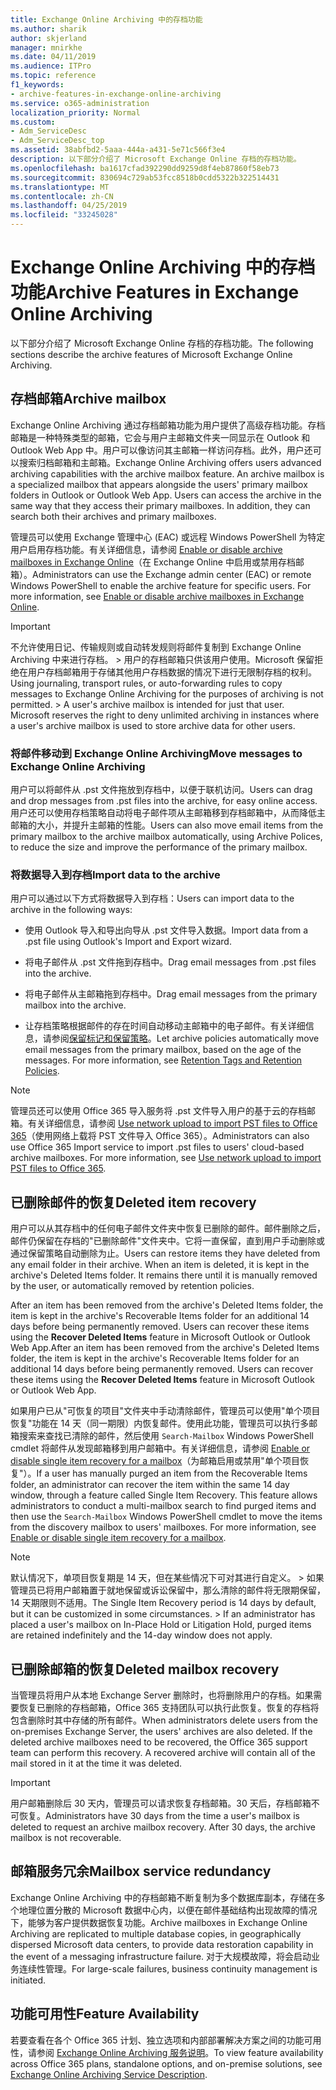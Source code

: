 ```yaml
---
title: Exchange Online Archiving 中的存档功能
ms.author: sharik
author: skjerland
manager: mnirkhe
ms.date: 04/11/2019
ms.audience: ITPro
ms.topic: reference
f1_keywords:
- archive-features-in-exchange-online-archiving
ms.service: o365-administration
localization_priority: Normal
ms.custom:
- Adm_ServiceDesc
- Adm_ServiceDesc_top
ms.assetid: 38abfbd2-5aaa-444a-a431-5e71c566f3e4
description: 以下部分介绍了 Microsoft Exchange Online 存档的存档功能。
ms.openlocfilehash: ba1617cfad392290dd9259d8f4eb87860f58eb73
ms.sourcegitcommit: 830694c729ab53fcc8518b0cdd5322b322514431
ms.translationtype: MT
ms.contentlocale: zh-CN
ms.lasthandoff: 04/25/2019
ms.locfileid: "33245028"
---
```

# <a name="archive-features-in-exchange-online-archiving"></a><span data-ttu-id="37581-103">Exchange Online Archiving 中的存档功能</span><span class="sxs-lookup"><span data-stu-id="37581-103">Archive Features in Exchange Online Archiving</span></span>

<span data-ttu-id="37581-104">以下部分介绍了 Microsoft Exchange Online 存档的存档功能。</span><span class="sxs-lookup"><span data-stu-id="37581-104">The following sections describe the archive features of Microsoft Exchange Online Archiving.</span></span>
  
## <a name="archive-mailbox"></a><span data-ttu-id="37581-105">存档邮箱</span><span class="sxs-lookup"><span data-stu-id="37581-105">Archive mailbox</span></span>

<span data-ttu-id="37581-p101">Exchange Online Archiving 通过存档邮箱功能为用户提供了高级存档功能。存档邮箱是一种特殊类型的邮箱，它会与用户主邮箱文件夹一同显示在 Outlook 和 Outlook Web App 中。用户可以像访问其主邮箱一样访问存档。此外，用户还可以搜索归档邮箱和主邮箱。</span><span class="sxs-lookup"><span data-stu-id="37581-p101">Exchange Online Archiving offers users advanced archiving capabilities with the archive mailbox feature. An archive mailbox is a specialized mailbox that appears alongside the users' primary mailbox folders in Outlook or Outlook Web App. Users can access the archive in the same way that they access their primary mailboxes. In addition, they can search both their archives and primary mailboxes.</span></span>
  
<span data-ttu-id="37581-p102">管理员可以使用 Exchange 管理中心 (EAC) 或远程 Windows PowerShell 为特定用户启用存档功能。有关详细信息，请参阅 [Enable or disable archive mailboxes in Exchange Online](https://go.microsoft.com/fwlink/p/?LinkId=404425)（在 Exchange Online 中启用或禁用存档邮箱）。</span><span class="sxs-lookup"><span data-stu-id="37581-p102">Administrators can use the Exchange admin center (EAC) or remote Windows PowerShell to enable the archive feature for specific users. For more information, see [Enable or disable archive mailboxes in Exchange Online](https://go.microsoft.com/fwlink/p/?LinkId=404425).</span></span>
  
> [!IMPORTANT]
>  <span data-ttu-id="37581-p103">不允许使用日记、传输规则或自动转发规则将邮件复制到 Exchange Online Archiving 中来进行存档。 >  用户的存档邮箱只供该用户使用。Microsoft 保留拒绝在用户存档邮箱用于存储其他用户存档数据的情况下进行无限制存档的权利。</span><span class="sxs-lookup"><span data-stu-id="37581-p103">Using journaling, transport rules, or auto-forwarding rules to copy messages to Exchange Online Archiving for the purposes of archiving is not permitted. >  A user's archive mailbox is intended for just that user. Microsoft reserves the right to deny unlimited archiving in instances where a user's archive mailbox is used to store archive data for other users.</span></span> 
  
### <a name="move-messages-to-exchange-online-archiving"></a><span data-ttu-id="37581-115">将邮件移动到 Exchange Online Archiving</span><span class="sxs-lookup"><span data-stu-id="37581-115">Move messages to Exchange Online Archiving</span></span>

<span data-ttu-id="37581-116">用户可以将邮件从 .pst 文件拖放到存档中，以便于联机访问。</span><span class="sxs-lookup"><span data-stu-id="37581-116">Users can drag and drop messages from .pst files into the archive, for easy online access.</span></span> <span data-ttu-id="37581-117">用户还可以使用存档策略自动将电子邮件项从主邮箱移到存档邮箱中，从而降低主邮箱的大小，并提升主邮箱的性能。</span><span class="sxs-lookup"><span data-stu-id="37581-117">Users can also move email items from the primary mailbox to the archive mailbox automatically, using Archive Polices, to reduce the size and improve the performance of the primary mailbox.</span></span> 
  
### <a name="import-data-to-the-archive"></a><span data-ttu-id="37581-118">将数据导入到存档</span><span class="sxs-lookup"><span data-stu-id="37581-118">Import data to the archive</span></span>

<span data-ttu-id="37581-119">用户可以通过以下方式将数据导入到存档：</span><span class="sxs-lookup"><span data-stu-id="37581-119">Users can import data to the archive in the following ways:</span></span>
  
- <span data-ttu-id="37581-120">使用 Outlook 导入和导出向导从 .pst 文件导入数据。</span><span class="sxs-lookup"><span data-stu-id="37581-120">Import data from a .pst file using Outlook's Import and Export wizard.</span></span>
    
- <span data-ttu-id="37581-121">将电子邮件从 .pst 文件拖到存档中。</span><span class="sxs-lookup"><span data-stu-id="37581-121">Drag email messages from .pst files into the archive.</span></span>
    
- <span data-ttu-id="37581-122">将电子邮件从主邮箱拖到存档中。</span><span class="sxs-lookup"><span data-stu-id="37581-122">Drag email messages from the primary mailbox into the archive.</span></span>
    
- <span data-ttu-id="37581-p105">让存档策略根据邮件的存在时间自动移动主邮箱中的电子邮件。有关详细信息，请参阅[保留标记和保留策略](https://go.microsoft.com/fwlink/p/?LinkId=314153)。</span><span class="sxs-lookup"><span data-stu-id="37581-p105">Let archive policies automatically move email messages from the primary mailbox, based on the age of the messages. For more information, see [Retention Tags and Retention Policies](https://go.microsoft.com/fwlink/p/?LinkId=314153).</span></span>
    
> [!NOTE]
> <span data-ttu-id="37581-p106">管理员还可以使用 Office 365 导入服务将 .pst 文件导入用户的基于云的存档邮箱。有关详细信息，请参阅 [Use network upload to import PST files to Office 365](https://go.microsoft.com/fwlink/p/?linkid=823074)（使用网络上载将 PST 文件导入 Office 365）。</span><span class="sxs-lookup"><span data-stu-id="37581-p106">Administrators can also use Office 365 Import service to import .pst files to users' cloud-based archive mailboxes. For more information, see [Use network upload to import PST files to Office 365](https://go.microsoft.com/fwlink/p/?linkid=823074).</span></span> 
  
## <a name="deleted-item-recovery"></a><span data-ttu-id="37581-127">已删除邮件的恢复</span><span class="sxs-lookup"><span data-stu-id="37581-127">Deleted item recovery</span></span>

<span data-ttu-id="37581-p107">用户可以从其存档中的任何电子邮件文件夹中恢复已删除的邮件。邮件删除之后，邮件仍保留在存档的"已删除邮件"文件夹中。它将一直保留，直到用户手动删除或通过保留策略自动删除为止。</span><span class="sxs-lookup"><span data-stu-id="37581-p107">Users can restore items they have deleted from any email folder in their archive. When an item is deleted, it is kept in the archive's Deleted Items folder. It remains there until it is manually removed by the user, or automatically removed by retention policies.</span></span>
  
<span data-ttu-id="37581-p108">After an item has been removed from the archive's Deleted Items folder, the item is kept in the archive's Recoverable Items folder for an additional 14 days before being permanently removed. Users can recover these items using the **Recover Deleted Items** feature in Microsoft Outlook or Outlook Web App.</span><span class="sxs-lookup"><span data-stu-id="37581-p108">After an item has been removed from the archive's Deleted Items folder, the item is kept in the archive's Recoverable Items folder for an additional 14 days before being permanently removed. Users can recover these items using the **Recover Deleted Items** feature in Microsoft Outlook or Outlook Web App.</span></span> 
  
<span data-ttu-id="37581-p109">如果用户已从"可恢复的项目"文件夹中手动清除邮件，管理员可以使用"单个项目恢复"功能在 14 天（同一期限）内恢复邮件。使用此功能，管理员可以执行多邮箱搜索来查找已清除的邮件，然后使用  `Search-Mailbox` Windows PowerShell cmdlet 将邮件从发现邮箱移到用户邮箱中。有关详细信息，请参阅 [Enable or disable single item recovery for a mailbox](https://go.microsoft.com/fwlink/p/?LinkId=314155)（为邮箱启用或禁用"单个项目恢复"）。</span><span class="sxs-lookup"><span data-stu-id="37581-p109">If a user has manually purged an item from the Recoverable Items folder, an administrator can recover the item within the same 14 day window, through a feature called Single Item Recovery. This feature allows administrators to conduct a multi-mailbox search to find purged items and then use the  `Search-Mailbox` Windows PowerShell cmdlet to move the items from the discovery mailbox to users' mailboxes. For more information, see [Enable or disable single item recovery for a mailbox](https://go.microsoft.com/fwlink/p/?LinkId=314155).</span></span>
  
> [!NOTE]
>  <span data-ttu-id="37581-p110">默认情况下，单项目恢复期是 14 天，但在某些情况下可对其进行自定义。 >  如果管理员已将用户邮箱置于就地保留或诉讼保留中，那么清除的邮件将无限期保留，14 天期限则不适用。</span><span class="sxs-lookup"><span data-stu-id="37581-p110">The Single Item Recovery period is 14 days by default, but it can be customized in some circumstances. >  If an administrator has placed a user's mailbox on In-Place Hold or Litigation Hold, purged items are retained indefinitely and the 14-day window does not apply.</span></span> 
  
## <a name="deleted-mailbox-recovery"></a><span data-ttu-id="37581-138">已删除邮箱的恢复</span><span class="sxs-lookup"><span data-stu-id="37581-138">Deleted mailbox recovery</span></span>

<span data-ttu-id="37581-p111">当管理员将用户从本地 Exchange Server 删除时，也将删除用户的存档。如果需要恢复已删除的存档邮箱，Office 365 支持团队可以执行此恢复。恢复的存档将包含删除时其中存储的所有邮件。</span><span class="sxs-lookup"><span data-stu-id="37581-p111">When administrators delete users from the on-premises Exchange Server, the users' archives are also deleted. If the deleted archive mailboxes need to be recovered, the Office 365 support team can perform this recovery. A recovered archive will contain all of the mail stored in it at the time it was deleted.</span></span>
  
> [!IMPORTANT]
> <span data-ttu-id="37581-p112">用户邮箱删除后 30 天内，管理员可以请求恢复存档邮箱。30 天后，存档邮箱不可恢复。</span><span class="sxs-lookup"><span data-stu-id="37581-p112">Administrators have 30 days from the time a user's mailbox is deleted to request an archive mailbox recovery. After 30 days, the archive mailbox is not recoverable.</span></span> 
  
## <a name="mailbox-service-redundancy"></a><span data-ttu-id="37581-144">邮箱服务冗余</span><span class="sxs-lookup"><span data-stu-id="37581-144">Mailbox service redundancy</span></span>

<span data-ttu-id="37581-145">Exchange Online Archiving 中的存档邮箱不断复制为多个数据库副本，存储在多个地理位置分散的 Microsoft 数据中心内，以便在邮件基础结构出现故障的情况下，能够为客户提供数据恢复功能。</span><span class="sxs-lookup"><span data-stu-id="37581-145">Archive mailboxes in Exchange Online Archiving are replicated to multiple database copies, in geographically dispersed Microsoft data centers, to provide data restoration capability in the event of a messaging infrastructure failure.</span></span> <span data-ttu-id="37581-146">对于大规模故障，将会启动业务连续性管理。</span><span class="sxs-lookup"><span data-stu-id="37581-146">For large-scale failures, business continuity management is initiated.</span></span> 
  
## <a name="feature-availability"></a><span data-ttu-id="37581-147">功能可用性</span><span class="sxs-lookup"><span data-stu-id="37581-147">Feature Availability</span></span>

<span data-ttu-id="37581-148">若要查看在各个 Office 365 计划、独立选项和内部部署解决方案之间的功能可用性，请参阅 [Exchange Online Archiving 服务说明](exchange-online-archiving-service-description.md)。</span><span class="sxs-lookup"><span data-stu-id="37581-148">To view feature availability across Office 365 plans, standalone options, and on-premise solutions, see [Exchange Online Archiving Service Description](exchange-online-archiving-service-description.md).</span></span>
  
